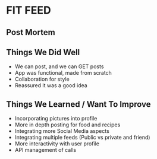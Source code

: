 # FIT FEED
## Post Mortem

## Things We Did Well

* We can post, and we can GET posts
* App was functional, made from scratch
* Collaboration for style
* Reassured it was a good idea

## Things We Learned / Want To Improve

* Incorporating pictures into profile
* More in depth posting for food and recipes
* Integrating more Social Media aspects
* Integrating multiple feeds (Public vs private and friend)
* More interactivity with user profile
* API management of calls